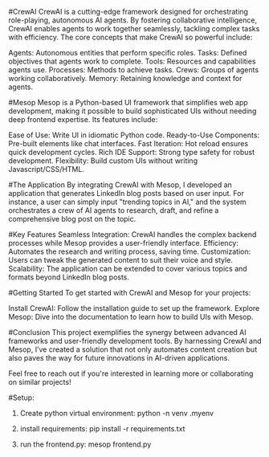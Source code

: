 #CrewAI
CrewAI is a cutting-edge framework designed for orchestrating role-playing, autonomous AI agents. By fostering collaborative intelligence, CrewAI enables agents to work together seamlessly, tackling complex tasks with efficiency. The core concepts that make CrewAI so powerful include:

Agents: Autonomous entities that perform specific roles.
Tasks: Defined objectives that agents work to complete.
Tools: Resources and capabilities agents use.
Processes: Methods to achieve tasks.
Crews: Groups of agents working collaboratively.
Memory: Retaining knowledge and context for agents.

#Mesop
Mesop is a Python-based UI framework that simplifies web app development, making it possible to build sophisticated UIs without needing deep frontend expertise. Its features include:

Ease of Use: Write UI in idiomatic Python code.
Ready-to-Use Components: Pre-built elements like chat interfaces.
Fast Iteration: Hot reload ensures quick development cycles.
Rich IDE Support: Strong type safety for robust development.
Flexibility: Build custom UIs without writing Javascript/CSS/HTML.

#The Application
By integrating CrewAI with Mesop, I developed an application that generates LinkedIn blog posts based on user input. For instance, a user can simply input "trending topics in AI," and the system orchestrates a crew of AI agents to research, draft, and refine a comprehensive blog post on the topic.


#Key Features
Seamless Integration: CrewAI handles the complex backend processes while Mesop provides a user-friendly interface.
Efficiency: Automates the research and writing process, saving time.
Customization: Users can tweak the generated content to suit their voice and style.
Scalability: The application can be extended to cover various topics and formats beyond LinkedIn blog posts.


#Getting Started
To get started with CrewAI and Mesop for your projects:

Install CrewAI: Follow the installation guide to set up the framework.
Explore Mesop: Dive into the documentation to learn how to build UIs with Mesop.

#Conclusion
This project exemplifies the synergy between advanced AI frameworks and user-friendly development tools. By harnessing CrewAI and Mesop, I’ve created a solution that not only automates content creation but also paves the way for future innovations in AI-driven applications.

Feel free to reach out if you're interested in learning more or collaborating on similar projects!


#Setup:
1. Create python virtual environment:
   python -n venv .myenv

2. install requirements:
   pip install -r requirements.txt

3. run the frontend.py: 
   mesop frontend.py
